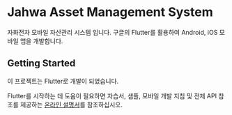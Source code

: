 # Jahwa Asset Management System

자화전자 모바일 자산관리 시스템 입니다. 
구글의 Flutter를 활용하여 Android, iOS 모바일 앱을 개발합니다.

## Getting Started

이 프로젝트는 Flutter로 개발이 되었습니다. 

Flutter를 시작하는 데 도움이 필요하면 자습서, 샘플, 모바일 개발 지침 및 전체 API 참조를 제공하는 [온라인 설명서](https://flutter-ko.dev/docs)를 참조하십시오.

